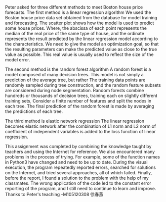 Peter asked for three different methods to meet Boston house price forecasts.
The first method is a linear regression algorithm
We used the Boston house price data set obtained from the database for model training and forecasting.
The scatter plot shows how the model is used to predict some house prices.
Where, the abscissa of each point represents the median of the real price of the same type of house, and the ordinate represents the result predicted by the linear regression model according to the characteristics.
We need to give the model an optimization goal, so that the resulting parameters can make the predicted value as close to the true value as possible.
This real value is usually used to reflect the size of the model error.

The second method is the random forest algorithm
A random forest is a model composed of many decision trees. This model is not simply a prediction of the average tree, but rather
The training data points are randomly sampled during tree construction, and the random feature subsets are considered during node segmentation.
Random forests combine hundreds or thousands of decision trees, training each on slightly different training sets,
Consider a finite number of features and split the nodes in each tree. The final prediction of the random forest is made by averaging the predictions of each tree.

The third method is elastic network regression
The linear regression becomes elastic network after the combination of L1 norm and L2 norm of coefficient of independent variables is added to the loss function of linear regression.


This assignment was completed by combining the knowledge taught by teachers and using the Internet for reference. We also encountered many problems in the process of trying.
For example, some of the function names in Python3 have changed and need to be up to date.
During the visual execution, the program repeatedly reported errors, searched for solutions on the Internet, and tried several approaches, all of which failed.
Finally, before the report, I found a solution to the problem with the help of my classmates.
The wrong application of the code led to the constant error reporting of the program, and I still need to continue to learn and improve.     
Thanks to Peter's teaching
-M105120308 徐春燕